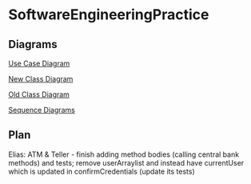 # SoftwareEngineeringPractice
## Diagrams
[Use Case Diagram](https://drive.google.com/file/d/1TZBnwLbrYzN_rtDHoG7ovTYLz4JMTDst/view?usp=sharing)

[New Class Diagram](https://drive.google.com/file/d/1gzqQ0AXBI24RddafcyB61s94ZGXCrN8U/view?usp=sharing)

[Old Class Diagram](https://drive.google.com/file/d/1tpF8CfgXYkLrL0un2yI6m4j5sFMbGtDJ/view?usp=sharing)

[Sequence Diagrams](https://drive.google.com/file/d/1DDU6xHk5p2GxctTS-8zssBviHr1isZig/view?usp=sharing)
## Plan
Elias:  ATM & Teller - finish adding method bodies (calling central bank methods) and tests; remove userArraylist and instead have currentUser which is updated in confirmCredentials (update its tests)

